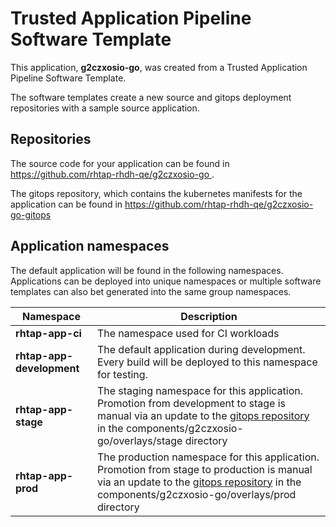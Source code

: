 # Trusted Application Pipeline Software Template

This application, **g2czxosio-go**, was created from a Trusted Application Pipeline Software Template.

The software templates create a new source and gitops deployment repositories with a sample source application. 

## Repositories

The source code for your application can be found in [https://github.com/rhtap-rhdh-qe/g2czxosio-go ](https://github.com/rhtap-rhdh-qe/g2czxosio-go ).
 
The gitops repository, which contains the kubernetes manifests for the application can be found in 
[https://github.com/rhtap-rhdh-qe/g2czxosio-go-gitops ](https://github.com/rhtap-rhdh-qe/g2czxosio-go-gitops ) 

## Application namespaces 

The default application will be found in the following namespaces. Applications can be deployed into unique namespaces or multiple software templates can also bet generated into the same group namespaces.  

|  Namespace   |  Description   |  
| -------- | -------- |
| **rhtap-app-ci** | The namespace used for CI workloads |
| **rhtap-app-development** | The default application during development. Every build will be deployed to this namespace for testing. |
| **rhtap-app-stage** | The staging namespace for this application. Promotion from development to stage is manual via an update to the [gitops repository](https://github.com/rhtap-rhdh-qe/g2czxosio-go-gitops ) in the components/g2czxosio-go/overlays/stage directory |
| **rhtap-app-prod** | The production namespace for this application. Promotion from stage to production is manual via an update to the [gitops repository](https://github.com/rhtap-rhdh-qe/g2czxosio-go-gitops ) in the components/g2czxosio-go/overlays/prod directory |